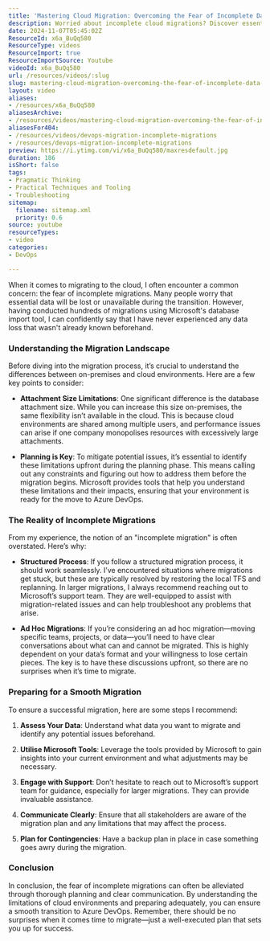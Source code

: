 ```yaml
---
title: 'Mastering Cloud Migration: Overcoming the Fear of Incomplete Data Transfers'
description: Worried about incomplete cloud migrations? Discover essential tips for a smooth transition to Azure DevOps and ensure your data stays intact!
date: 2024-11-07T05:45:02Z
ResourceId: x6a_BuQq580
ResourceType: videos
ResourceImport: true
ResourceImportSource: Youtube
videoId: x6a_BuQq580
url: /resources/videos/:slug
slug: mastering-cloud-migration-overcoming-the-fear-of-incomplete-data-transfers
layout: video
aliases:
- /resources/x6a_BuQq580
aliasesArchive:
- /resources/videos/mastering-cloud-migration-overcoming-the-fear-of-incomplete-data-transfers
aliasesFor404:
- /resources/videos/devops-migration-incomplete-migrations
- /resources/devops-migration-incomplete-migrations
preview: https://i.ytimg.com/vi/x6a_BuQq580/maxresdefault.jpg
duration: 186
isShort: false
tags:
- Pragmatic Thinking
- Practical Techniques and Tooling
- Troubleshooting
sitemap:
  filename: sitemap.xml
  priority: 0.6
source: youtube
resourceTypes:
- video
categories:
- DevOps

---
```

When it comes to migrating to the cloud, I often encounter a common concern: the fear of incomplete migrations. Many people worry that essential data will be lost or unavailable during the transition. However, having conducted hundreds of migrations using Microsoft's database import tool, I can confidently say that I have never experienced any data loss that wasn't already known beforehand. 

### Understanding the Migration Landscape

Before diving into the migration process, it’s crucial to understand the differences between on-premises and cloud environments. Here are a few key points to consider:

- **Attachment Size Limitations**: One significant difference is the database attachment size. While you can increase this size on-premises, the same flexibility isn’t available in the cloud. This is because cloud environments are shared among multiple users, and performance issues can arise if one company monopolises resources with excessively large attachments.

- **Planning is Key**: To mitigate potential issues, it’s essential to identify these limitations upfront during the planning phase. This means calling out any constraints and figuring out how to address them before the migration begins. Microsoft provides tools that help you understand these limitations and their impacts, ensuring that your environment is ready for the move to Azure DevOps.

### The Reality of Incomplete Migrations

From my experience, the notion of an "incomplete migration" is often overstated. Here’s why:

- **Structured Process**: If you follow a structured migration process, it should work seamlessly. I’ve encountered situations where migrations get stuck, but these are typically resolved by restoring the local TFS and replanning. In larger migrations, I always recommend reaching out to Microsoft’s support team. They are well-equipped to assist with migration-related issues and can help troubleshoot any problems that arise.

- **Ad Hoc Migrations**: If you’re considering an ad hoc migration—moving specific teams, projects, or data—you’ll need to have clear conversations about what can and cannot be migrated. This is highly dependent on your data’s format and your willingness to lose certain pieces. The key is to have these discussions upfront, so there are no surprises when it’s time to migrate.

### Preparing for a Smooth Migration

To ensure a successful migration, here are some steps I recommend:

1. **Assess Your Data**: Understand what data you want to migrate and identify any potential issues beforehand.
   
2. **Utilise Microsoft Tools**: Leverage the tools provided by Microsoft to gain insights into your current environment and what adjustments may be necessary.

3. **Engage with Support**: Don’t hesitate to reach out to Microsoft’s support team for guidance, especially for larger migrations. They can provide invaluable assistance.

4. **Communicate Clearly**: Ensure that all stakeholders are aware of the migration plan and any limitations that may affect the process.

5. **Plan for Contingencies**: Have a backup plan in place in case something goes awry during the migration.

### Conclusion

In conclusion, the fear of incomplete migrations can often be alleviated through thorough planning and clear communication. By understanding the limitations of cloud environments and preparing adequately, you can ensure a smooth transition to Azure DevOps. Remember, there should be no surprises when it comes time to migrate—just a well-executed plan that sets you up for success.
